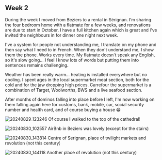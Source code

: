 ## Week 2
During the week I moved from Beziers to a rental in Sérignan. I'm sharing the four bedroom home with a flatmate for a few weeks, and renovations are due to start in October. I have a full kitchen again which is great and I've invited the neighbours in for dinner one night next week.

I've a system for people not understanding me, I translate on my phone and then say what I need to in French. When they don't understand me, I show them the phone. Works every time. My flatmate doesn't speak any English, so it's slow going... I feel I know lots of words but putting them into sentences remains challenging.

Weather has been really warm... heating is installed everywhere but no cooling. I spent ages in the local supermarket meat section, both for the cold and for the jaw dropping high prices. Carrefour the supermarket is a combination of Target, Woolworths, BWS and a live seafood section.

After months of dominos falling into place before I left, I'm now working on them falling again here for customs, bank, mobile, car, social security number and health card, and of course buying a house 😁

![20240829_123246](https://github.com/user-attachments/assets/fdb1cd2b-50e2-485a-8fc0-fb3fa8696a8f)
Of course I walked to the top of the cathedral!

![20240830_102557](https://github.com/user-attachments/assets/1aa26cc0-32c6-4969-b8b7-7032f05b7c1d)
AirBnb in Beziers was lovely (except for the stairs)

![20240830_143814](https://github.com/user-attachments/assets/aeed89d5-9ece-444b-884a-58c44a7ade7a)
Centre of Serignan, place of twilight markets and revolution (not this century)

![20240830_144118](https://github.com/user-attachments/assets/7f7f040c-20ff-4c57-8578-6a3f927064f1)
Another place of revolution (not this century)

